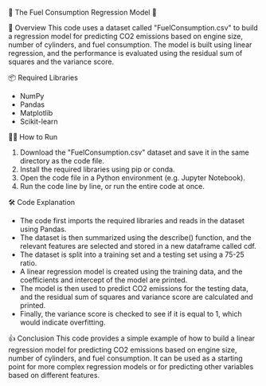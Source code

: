 📝 The Fuel Consumption Regression Model 🚗 

🔎 Overview
This code uses a dataset called "FuelConsumption.csv" to build a regression model for predicting CO2 emissions based on engine size, number of cylinders, and fuel consumption. The model is built using linear regression, and the performance is evaluated using the residual sum of squares and the variance score. 

📦 Required Libraries
- NumPy
- Pandas
- Matplotlib
- Scikit-learn

🏃‍♀️ How to Run
1. Download the "FuelConsumption.csv" dataset and save it in the same directory as the code file.
2. Install the required libraries using pip or conda.
3. Open the code file in a Python environment (e.g. Jupyter Notebook).
4. Run the code line by line, or run the entire code at once.

🛠️ Code Explanation
- The code first imports the required libraries and reads in the dataset using Pandas.
- The dataset is then summarized using the describe() function, and the relevant features are selected and stored in a new dataframe called cdf.
- The dataset is split into a training set and a testing set using a 75-25 ratio.
- A linear regression model is created using the training data, and the coefficients and intercept of the model are printed.
- The model is then used to predict CO2 emissions for the testing data, and the residual sum of squares and variance score are calculated and printed.
- Finally, the variance score is checked to see if it is equal to 1, which would indicate overfitting.

👍 Conclusion
This code provides a simple example of how to build a linear regression model for predicting CO2 emissions based on engine size, number of cylinders, and fuel consumption. It can be used as a starting point for more complex regression models or for predicting other variables based on different features.
